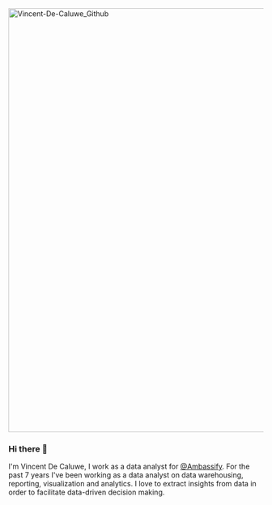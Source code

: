 <img width="838" alt="Vincent-De-Caluwe_Github" src="https://user-images.githubusercontent.com/100148733/155366672-2f28e28f-0e53-40fd-ae96-cefcaeb20265.png">

### Hi there 👋

I'm Vincent De Caluwe, I work as a data analyst for [@Ambassify](https://www.ambassify.com/).
For the past 7 years I've been working as a data analyst on data warehousing, reporting, visualization and analytics.
I love to extract insights from data in order to facilitate data-driven decision making.


<!--
**VincentDeCaluwe/VincentDeCaluwe** is a ✨ _special_ ✨ repository because its `README.md` (this file) appears on your GitHub profile.

Here are some ideas to get you started:

- 🔭 I’m currently working on ...
- 🌱 I’m currently learning ...
- 👯 I’m looking to collaborate on ...
- 🤔 I’m looking for help with ...
- 💬 Ask me about ...
- 📫 How to reach me: ...
- 😄 Pronouns: ...
- ⚡ Fun fact: ...
-->
